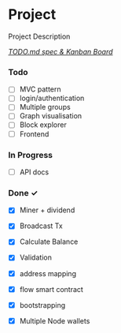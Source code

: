 # Project

Project Description

<em>[TODO.md spec & Kanban Board](https://bit.ly/3fCwKfM)</em>

### Todo

- [ ] MVC pattern  
- [ ] login/authentication  
- [ ] Multiple groups  
- [ ] Graph visualisation  
- [ ] Block explorer  
- [ ] Frontend  

### In Progress

- [ ] API docs  

### Done ✓

- [x] Miner + dividend  
- [x] Broadcast Tx  
- [x] Calculate Balance  
- [x] Validation  
- [x] address mapping  
- [x] flow smart contract  
- [x] bootstrapping  
- [x] Multiple Node wallets  

